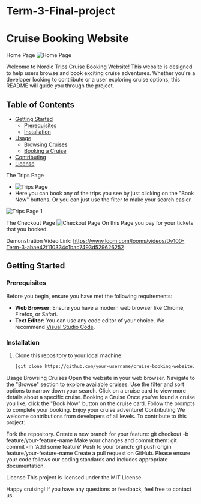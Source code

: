 # Term-3-Final-project
# Cruise Booking Website

Home Page
![Home Page](https://github.com/Pierre221352/Term-3-Final-project/assets/125281158/3518279d-4fe1-45a1-8380-8408048bd86d)


Welcome to Nordic Trips Cruise Booking Website! This website is designed to help users browse and book exciting cruise adventures. Whether you're a developer looking to contribute or a user exploring cruise options, this README will guide you through the project.

## Table of Contents
- [Getting Started](#getting-started)
  - [Prerequisites](#prerequisites)
  - [Installation](#installation)
- [Usage](#usage)
  - [Browsing Cruises](#browsing-cruises)
  - [Booking a Cruise](#booking-a-cruise)
- [Contributing](#contributing)
- [License](#license)

The Trips Page
- ![Trips Page ](https://github.com/Pierre221352/Term-3-Final-project/assets/125281158/7657eaa3-18db-4dbd-8d07-ef53e64f4796)
- Here you can book any of the trips you see by just clicking on the "Book Now" buttons. Or you can just use the filter to make
  your search easier.
  
![Trips Page 1](https://github.com/Pierre221352/Term-3-Final-project/assets/125281158/759ad1a7-8d6c-4d0d-bbd2-5f7aba793e5a)

The Checkout Page
![Checkout Page](https://github.com/Pierre221352/Term-3-Final-project/assets/125281158/4e5a2653-6b68-427b-a0dd-307dac68d338)
On this Page you pay for your tickets that you booked.

Demonstration Video Link:
https://www.loom.com/looms/videos/Dv100-Term-3-abae42f110334c1bac7493d529626252

## Getting Started

### Prerequisites
Before you begin, ensure you have met the following requirements:
- **Web Browser**: Ensure you have a modern web browser like Chrome, Firefox, or Safari.
- **Text Editor**: You can use any code editor of your choice. We recommend [Visual Studio Code](https://code.visualstudio.com/).

### Installation
1. Clone this repository to your local machine:

   ```sh
   [git clone https://github.com/your-username/cruise-booking-website.git](https://github.com/Pierre221352/Term-3-Final-project)
Usage
Browsing Cruises
Open the website in your web browser.
Navigate to the "Browse" section to explore available cruises.
Use the filter and sort options to narrow down your search.
Click on a cruise card to view more details about a specific cruise.
Booking a Cruise
Once you've found a cruise you like, click the "Book Now" button on the cruise card.
Follow the prompts to complete your booking.
Enjoy your cruise adventure!
Contributing
We welcome contributions from developers of all levels. To contribute to this project:

Fork the repository.
Create a new branch for your feature: git checkout -b feature/your-feature-name
Make your changes and commit them: git commit -m 'Add some feature'
Push to your branch: git push origin feature/your-feature-name
Create a pull request on GitHub.
Please ensure your code follows our coding standards and includes appropriate documentation.

License
This project is licensed under the MIT License.

Happy cruising! If you have any questions or feedback, feel free to contact us.





